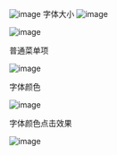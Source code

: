 ![image](https://github.com/user-attachments/assets/6ce2ec6f-51b3-4ca6-a14b-1c9cc5b5e67c)
字体大小
![image](https://github.com/user-attachments/assets/579a41c6-f574-4a46-af8d-d6992064b89e)

![image](https://github.com/user-attachments/assets/053f343b-3bf5-49c4-8b45-e0bd0a0bfa50)


普通菜单项

![image](https://github.com/user-attachments/assets/22f8c0c0-38fd-49f1-9297-1d7fda5eabc6)

字体颜色

![image](https://github.com/user-attachments/assets/b3adaeba-ef91-41fb-a7ed-80448d265e68)

字体颜色点击效果

![image](https://github.com/user-attachments/assets/7062a372-015b-4569-8cbd-a01c95f1d3f5)
